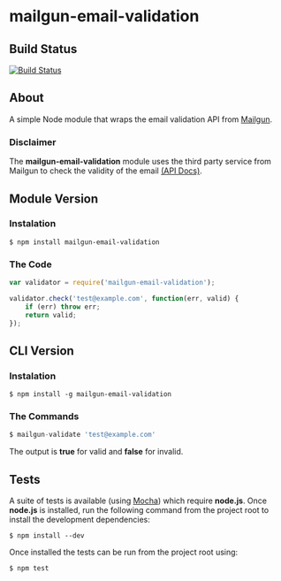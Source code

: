 # mailgun-email-validation

## Build Status

[![Build Status](https://travis-ci.org/dimoreira/mailgun-email-validation.svg?branch=master)](https://travis-ci.org/dimoreira/mailgun-email-validation)

## About

A simple Node module that wraps the email validation API from [Mailgun](http://mailgun.com/).

### Disclaimer
The **mailgun-email-validation** module uses the third party service from Mailgun to check the validity of the email [(API Docs)](http://documentation.mailgun.com/api-email-validation.html).

## Module Version

### Instalation

```shell
$ npm install mailgun-email-validation
```

### The Code

```javascript
var validator = require('mailgun-email-validation');

validator.check('test@example.com', function(err, valid) {
	if (err) throw err;
	return valid;
});
```

## CLI Version

### Instalation

```shell
$ npm install -g mailgun-email-validation
```

### The Commands

```javascript
$ mailgun-validate 'test@example.com'
```

The output is **true** for valid and **false** for invalid.

## Tests

A suite of tests is available (using [Mocha](http://visionmedia.github.io/mocha/)) which require **node.js**. Once **node.js** is installed, run the following command from the project root to install the development dependencies:

```shell
$ npm install --dev
```

Once installed the tests can be run from the project root using:

```shell
$ npm test
```
